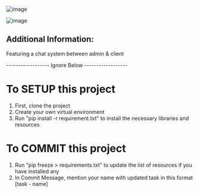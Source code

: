 ![image](https://github.com/LamontChean/FOCS_Website/assets/101232039/7a0a681f-890a-42f8-a5be-0306414ede63)

![image](https://github.com/LamontChean/FOCS_Website/assets/101232039/252c66c4-8c6e-4c28-9bbe-fc9f743c1d01)

## Additional Information:
Featuring a chat system between admin & client 

------------------ Ignore Below ------------------

# To SETUP this project
1. First, clone the project
2. Create your own virtual environment
4. Run "pip install -r requirement.txt" to install the necessary libraries and resources

# To COMMIT this project
1. Run "pip freeze > requirements.txt" to update the list of resources if you have installed any
2. In Commit Message, mention your name with updated task in this format [task - name]

